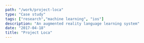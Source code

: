 ```yaml
---
path: "/work/project-loca"
type: "Case study"
tags: ["research","machine learning", "ios"]
description: "An augmented reality language learning system"
date: "2017-04-18"
title: "Project Loca"
---
```


